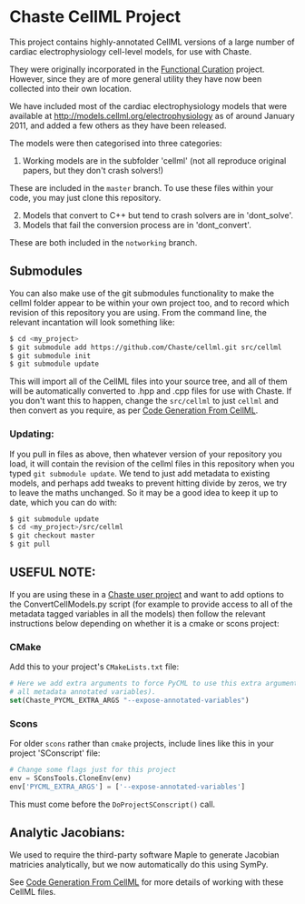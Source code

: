 # Chaste CellML Project
This project contains highly-annotated CellML versions of a large number of
cardiac electrophysiology cell-level models, for use with Chaste.  

They were originally incorporated in the [Functional Curation] project.
However, since they are of more general utility they have now been collected
into their own location.

We have included most of the cardiac electrophysiology models that were available
at <http://models.cellml.org/electrophysiology> as of around January 2011, and added a few others as they have been released.

The models were then categorised into three categories:
 1. Working models are in the subfolder 'cellml' (not all reproduce original papers, but they don't crash solvers!)

These are included in the `master` branch. To use these files within your code, you may just clone this repository. 

 2. Models that convert to C++ but tend to crash solvers are in 'dont_solve'.
 3. Models that fail the conversion process are in 'dont_convert'.

These are both included in the `notworking` branch.

## Submodules

You can also make use of the git submodules functionality to make
the cellml folder appear to be within your own project too, and to record which revision of this repository you are using.
From the command line, the relevant incantation will look something like:

```sh
$ cd <my_project>
$ git submodule add https://github.com/Chaste/cellml.git src/cellml
$ git submodule init
$ git submodule update
```
This will import all of the CellML files into your source tree, and all of them will be automatically converted to .hpp and .cpp files for use with Chaste. If you don't want this to happen, change the ```src/cellml``` to just ```cellml``` and then convert as you require, as per [Code Generation From CellML].

### Updating: 

If you pull in files as above, then whatever version of your repository 
you load, it will contain the revision of the cellml files in this repository when you typed ```git submodule update```. 
We tend to just add metadata to existing models, and perhaps add tweaks to prevent hitting divide by zeros, we try to leave the maths unchanged. So it may be a good idea to keep it up to date, which you can do with:

```sh
$ git submodule update
$ cd <my_project>/src/cellml
$ git checkout master
$ git pull
```

## USEFUL NOTE:
If you are using these in a [Chaste user project] and want to add options to the ConvertCellModels.py script (for example to provide access to all of the metadata tagged variables in all the models) then follow the relevant instructions below depending on whether it is a cmake or scons project:

### CMake

Add this to your project's ```CMakeLists.txt``` file:

```cmake
# Here we add extra arguments to force PyCML to use this extra argument (make Get and Set methods for 
# all metadata annotated variables).  
set(Chaste_PYCML_EXTRA_ARGS "--expose-annotated-variables") 
```

### Scons
For older ```scons``` rather than ```cmake``` projects, include lines like this in your project
'SConscript' file:

```python
# Change some flags just for this project
env = SConsTools.CloneEnv(env)
env['PYCML_EXTRA_ARGS'] = ['--expose-annotated-variables']
```

This must come before the ```DoProjectSConscript()``` call. 

## Analytic Jacobians:
We used to require the third-party software Maple to generate Jacobian matricies analytically, but we now automatically do this using SymPy.

See [Code Generation From CellML] for more details of working with these CellML files.

[Code Generation From CellML]: <https://chaste.cs.ox.ac.uk/trac/wiki/ChasteGuides/CodeGenerationFromCellML>
[Functional Curation]: <https://chaste.cs.ox.ac.uk/trac/wiki/FunctionalCuration>
[Chaste user project]: <https://chaste.cs.ox.ac.uk/trac/wiki/InstallGuides/CheckoutUserProject>
